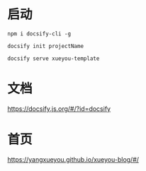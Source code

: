 # 启动

```
npm i docsify-cli -g

docsify init projectName

docsify serve xueyou-template

```

# 文档

https://docsify.js.org/#/?id=docsify


# 首页

https://yangxueyou.github.io/xueyou-blog/#/